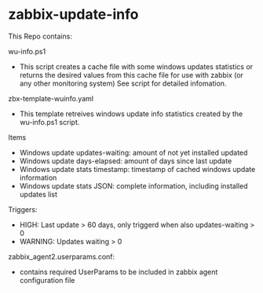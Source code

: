 # zabbix-update-info
This Repo contains:

wu-info.ps1
- This script creates a cache file with some windows updates statistics or returns the desired values from this cache file for use with zabbix (or any other monitoring system) See script for detailed infomation.

zbx-template-wuinfo.yaml
- This template retreives windows update info statistics created by the wu-info.ps1 script.

Items 
- Windows update updates-waiting: amount of not yet installed updated
- Windows update days-elapsed: amount of days since last update
- Windows update stats timestamp: timestamp of cached windows update information
- Windows update stats JSON: complete information, including installed updates list

Triggers:
- HIGH: Last update > 60 days, only triggerd when also updates-waiting > 0
- WARNING: Updates waiting > 0

zabbix_agent2.userparams.conf:
- contains required UserParams to be included in zabbix agent configuration file
